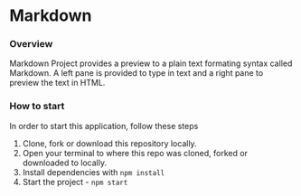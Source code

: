 # Markdown 

### Overview
Markdown Project provides a preview to a plain text formating syntax called Markdown. A left pane is provided to type in text and a right pane to preview the text in HTML.


### How to start

In order to start this application, follow these steps

1. Clone, fork or download this repository locally.
2. Open your terminal to where this repo was cloned, forked or downloaded to locally.
3. Install dependencies with `npm install`
4. Start the project - `npm start`